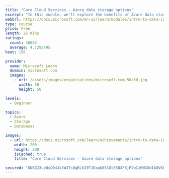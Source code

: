 ```yaml
---
title: "Core Cloud Services - Azure data storage options"
excerpt: "In this module, we'll explore the benefits of Azure data storage versus on-premises storage."
webUrl: https://docs.microsoft.com/en-us/learn/modules/intro-to-data-in-azure/
type: course
price: Free
length: 25 mins
ratings:
  count: 46083
  average: 4.7292495
heat: 156

provider:
  name: Microsoft Learn
  domain: microsoft.com
  images:
    - url: /assets/images/organizations/microsoft.com-50x50.jpg
      width: 50
      height: 50

levels:
  - Beginner

topics:
  - Azure
  - Storage
  - Databases

images:
  - url: https://docs.microsoft.com/learn/achievements/intro-to-data-in-azure-social.png
    width: 200
    height: 200
    isCached: true
    title: "Core Cloud Services - Azure data storage options"

secured: "GNBZJ3ueOsQ04Jx5WJTs0qRLkI9TJOxpb8SlOtE584FXjPJwIzKWCUdIbOV6hxA5Y5Rg78n7O3UKIW8OXZK3yNDtJaPhu5BSLbPGIaCaL7ua0rZ7KNPyMgSK1eM3lVUBpv4yJAaNjn4SZ2TOJBmym8Km4po+OgeEb+OWmorZRqNYrxRUnUpLii7JgwF5wshJsVVPj0uq5016ZIuNSSziYMizPm5JRjxyUY29SHJ0GAkaNfXVV+puL14SiLprMCI2UZBAFmRt6NJnmIMWfaTzMYGoa3cjqw62e3QVNAXfFwyiWQENIADCIVFPjVco8pYoMdkEWaqGOEPU3wSKo6BzOH7AdnAghZsFcfW+8hxLZJPQuhf5ewmXa+SUpTN4dHjTJSaC6xc9KBYZamzLsgq12g==;YsH2c0Z8cLX3HmNxKzhitg=="
---
```


